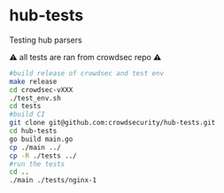 # hub-tests
Testing hub parsers

:warning: all tests are ran from crowdsec repo :warning:


```bash
#build release of crowdsec and test env
make release
cd crowdsec-vXXX
./test_env.sh
cd tests
#build CI
git clone git@github.com:crowdsecurity/hub-tests.git
cd hub-tests
go build main.go
cp ./main ../
cp -R ./tests ../
#run the tests
cd ..
./main ./tests/nginx-1
```

